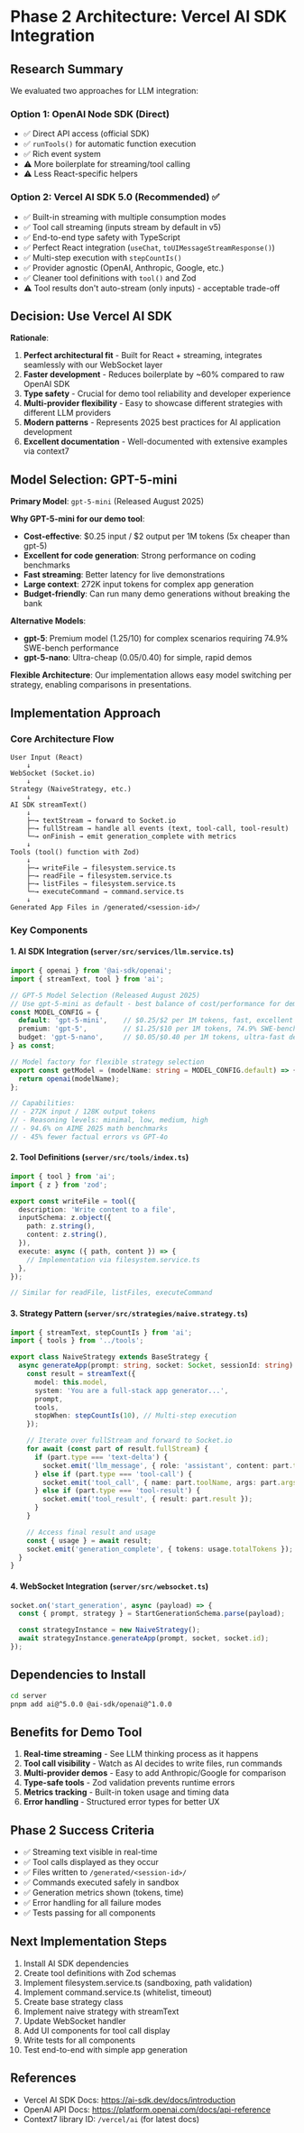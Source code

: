 # Phase 2 Architecture: Vercel AI SDK Integration

## Research Summary

We evaluated two approaches for LLM integration:

### Option 1: OpenAI Node SDK (Direct)
- ✅ Direct API access (official SDK)
- ✅ `runTools()` for automatic function execution
- ✅ Rich event system
- ⚠️ More boilerplate for streaming/tool calling
- ⚠️ Less React-specific helpers

### Option 2: Vercel AI SDK 5.0 (Recommended) ✅
- ✅ Built-in streaming with multiple consumption modes
- ✅ Tool call streaming (inputs stream by default in v5)
- ✅ End-to-end type safety with TypeScript
- ✅ Perfect React integration (`useChat`, `toUIMessageStreamResponse()`)
- ✅ Multi-step execution with `stepCountIs()`
- ✅ Provider agnostic (OpenAI, Anthropic, Google, etc.)
- ✅ Cleaner tool definitions with `tool()` and Zod
- ⚠️ Tool results don't auto-stream (only inputs) - acceptable trade-off

## Decision: Use Vercel AI SDK

**Rationale**:
1. **Perfect architectural fit** - Built for React + streaming, integrates seamlessly with our WebSocket layer
2. **Faster development** - Reduces boilerplate by ~60% compared to raw OpenAI SDK
3. **Type safety** - Crucial for demo tool reliability and developer experience
4. **Multi-provider flexibility** - Easy to showcase different strategies with different LLM providers
5. **Modern patterns** - Represents 2025 best practices for AI application development
6. **Excellent documentation** - Well-documented with extensive examples via context7

## Model Selection: GPT-5-mini

**Primary Model**: `gpt-5-mini` (Released August 2025)

**Why GPT-5-mini for our demo tool**:
- **Cost-effective**: $0.25 input / $2 output per 1M tokens (5x cheaper than gpt-5)
- **Excellent for code generation**: Strong performance on coding benchmarks
- **Fast streaming**: Better latency for live demonstrations
- **Large context**: 272K input tokens for complex app generation
- **Budget-friendly**: Can run many demo generations without breaking the bank

**Alternative Models**:
- **gpt-5**: Premium model ($1.25/$10) for complex scenarios requiring 74.9% SWE-bench performance
- **gpt-5-nano**: Ultra-cheap ($0.05/$0.40) for simple, rapid demos

**Flexible Architecture**: Our implementation allows easy model switching per strategy, enabling comparisons in presentations.

## Implementation Approach

### Core Architecture Flow

```
User Input (React)
    ↓
WebSocket (Socket.io)
    ↓
Strategy (NaiveStrategy, etc.)
    ↓
AI SDK streamText()
    ↓
    ├─→ textStream → forward to Socket.io
    ├─→ fullStream → handle all events (text, tool-call, tool-result)
    └─→ onFinish → emit generation_complete with metrics
    ↓
Tools (tool() function with Zod)
    ↓
    ├─→ writeFile → filesystem.service.ts
    ├─→ readFile → filesystem.service.ts
    ├─→ listFiles → filesystem.service.ts
    └─→ executeCommand → command.service.ts
    ↓
Generated App Files in /generated/<session-id>/
```

### Key Components

#### 1. AI SDK Integration (`server/src/services/llm.service.ts`)
```typescript
import { openai } from '@ai-sdk/openai';
import { streamText, tool } from 'ai';

// GPT-5 Model Selection (Released August 2025)
// Use gpt-5-mini as default - best balance of cost/performance for demos
const MODEL_CONFIG = {
  default: 'gpt-5-mini',    // $0.25/$2 per 1M tokens, fast, excellent for code gen
  premium: 'gpt-5',         // $1.25/$10 per 1M tokens, 74.9% SWE-bench Verified
  budget: 'gpt-5-nano',     // $0.05/$0.40 per 1M tokens, ultra-fast demos
} as const;

// Model factory for flexible strategy selection
export const getModel = (modelName: string = MODEL_CONFIG.default) => {
  return openai(modelName);
};

// Capabilities:
// - 272K input / 128K output tokens
// - Reasoning levels: minimal, low, medium, high
// - 94.6% on AIME 2025 math benchmarks
// - 45% fewer factual errors vs GPT-4o
```

#### 2. Tool Definitions (`server/src/tools/index.ts`)
```typescript
import { tool } from 'ai';
import { z } from 'zod';

export const writeFile = tool({
  description: 'Write content to a file',
  inputSchema: z.object({
    path: z.string(),
    content: z.string(),
  }),
  execute: async ({ path, content }) => {
    // Implementation via filesystem.service.ts
  },
});

// Similar for readFile, listFiles, executeCommand
```

#### 3. Strategy Pattern (`server/src/strategies/naive.strategy.ts`)
```typescript
import { streamText, stepCountIs } from 'ai';
import { tools } from '../tools';

export class NaiveStrategy extends BaseStrategy {
  async generateApp(prompt: string, socket: Socket, sessionId: string) {
    const result = streamText({
      model: this.model,
      system: 'You are a full-stack app generator...',
      prompt,
      tools,
      stopWhen: stepCountIs(10), // Multi-step execution
    });

    // Iterate over fullStream and forward to Socket.io
    for await (const part of result.fullStream) {
      if (part.type === 'text-delta') {
        socket.emit('llm_message', { role: 'assistant', content: part.text });
      } else if (part.type === 'tool-call') {
        socket.emit('tool_call', { name: part.toolName, args: part.args });
      } else if (part.type === 'tool-result') {
        socket.emit('tool_result', { result: part.result });
      }
    }

    // Access final result and usage
    const { usage } = await result;
    socket.emit('generation_complete', { tokens: usage.totalTokens });
  }
}
```

#### 4. WebSocket Integration (`server/src/websocket.ts`)
```typescript
socket.on('start_generation', async (payload) => {
  const { prompt, strategy } = StartGenerationSchema.parse(payload);

  const strategyInstance = new NaiveStrategy();
  await strategyInstance.generateApp(prompt, socket, socket.id);
});
```

## Dependencies to Install

```bash
cd server
pnpm add ai@^5.0.0 @ai-sdk/openai@^1.0.0
```

## Benefits for Demo Tool

1. **Real-time streaming** - See LLM thinking process as it happens
2. **Tool call visibility** - Watch as AI decides to write files, run commands
3. **Multi-provider demos** - Easy to add Anthropic/Google for comparison
4. **Type-safe tools** - Zod validation prevents runtime errors
5. **Metrics tracking** - Built-in token usage and timing data
6. **Error handling** - Structured error types for better UX

## Phase 2 Success Criteria

- ✅ Streaming text visible in real-time
- ✅ Tool calls displayed as they occur
- ✅ Files written to `/generated/<session-id>/`
- ✅ Commands executed safely in sandbox
- ✅ Generation metrics shown (tokens, time)
- ✅ Error handling for all failure modes
- ✅ Tests passing for all components

## Next Implementation Steps

1. Install AI SDK dependencies
2. Create tool definitions with Zod schemas
3. Implement filesystem.service.ts (sandboxing, path validation)
4. Implement command.service.ts (whitelist, timeout)
5. Create base strategy class
6. Implement naive strategy with streamText
7. Update WebSocket handler
8. Add UI components for tool call display
9. Write tests for all components
10. Test end-to-end with simple app generation

## References

- Vercel AI SDK Docs: https://ai-sdk.dev/docs/introduction
- OpenAI API Docs: https://platform.openai.com/docs/api-reference
- Context7 library ID: `/vercel/ai` (for latest docs)
